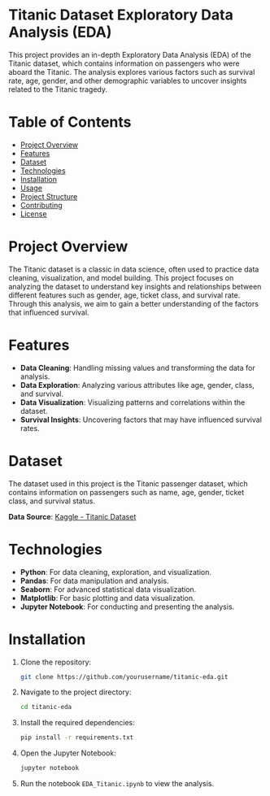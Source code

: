 # Titanic Dataset Exploratory Data Analysis (EDA)

This project provides an in-depth Exploratory Data Analysis (EDA) of the Titanic dataset, which contains information on passengers who were aboard the Titanic. The analysis explores various factors such as survival rate, age, gender, and other demographic variables to uncover insights related to the Titanic tragedy.

# Table of Contents

- [Project Overview](#project-overview)
- [Features](#features)
- [Dataset](#dataset)
- [Technologies](#technologies)
- [Installation](#installation)
- [Usage](#usage)
- [Project Structure](#project-structure)
- [Contributing](#contributing)
- [License](#license)

# Project Overview

The Titanic dataset is a classic in data science, often used to practice data cleaning, visualization, and model building. This project focuses on analyzing the dataset to understand key insights and relationships between different features such as gender, age, ticket class, and survival rate. Through this analysis, we aim to gain a better understanding of the factors that influenced survival.

# Features

- **Data Cleaning**: Handling missing values and transforming the data for analysis.
- **Data Exploration**: Analyzing various attributes like age, gender, class, and survival.
- **Data Visualization**: Visualizing patterns and correlations within the dataset.
- **Survival Insights**: Uncovering factors that may have influenced survival rates.

# Dataset

The dataset used in this project is the Titanic passenger dataset, which contains information on passengers such as name, age, gender, ticket class, and survival status.

**Data Source**: [Kaggle - Titanic Dataset](https://www.kaggle.com/c/titanic/data)

# Technologies

- **Python**: For data cleaning, exploration, and visualization.
- **Pandas**: For data manipulation and analysis.
- **Seaborn**: For advanced statistical data visualization.
- **Matplotlib**: For basic plotting and data visualization.
- **Jupyter Notebook**: For conducting and presenting the analysis.

# Installation

1. Clone the repository:
   ```bash
   git clone https://github.com/yourusername/titanic-eda.git
   ```
2. Navigate to the project directory:
   ```bash
   cd titanic-eda
   ```
3. Install the required dependencies:
   ```bash
   pip install -r requirements.txt
   ```
4. Open the Jupyter Notebook:
   ```bash
   jupyter notebook
   ```
5. Run the notebook `EDA_Titanic.ipynb` to view the analysis.
